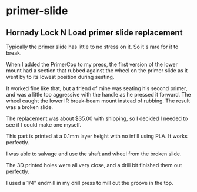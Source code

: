 # primer-slide

## Hornady Lock N Load primer slide replacement

Typically the primer slide has little to no stress on it.  So it's rare for it to break.

When I added the PrimerCop to my press, the first version of the lower mount had a section that rubbed against the wheel on the primer slide as it went by to its lowest position during seating.

It worked fine like that, but a friend of mine was seating his second primer, and was a little too aggressive with the handle as he pressed it forward.  The wheel caught the lower IR break-beam mount instead of rubbing.  The result was a broken slide.

The replacement was about $35.00 with shipping, so I decided I needed to see if I could make one myself.

This part is printed at a 0.1mm layer height with no infill using PLA.  It works perfectly.

I was able to salvage and use the shaft and wheel from the broken slide.

The 3D printed holes were all very close, and a drill bit finished them out perfectly.

I used a 1/4" endmill in my drill press to mill out the groove in the top.
